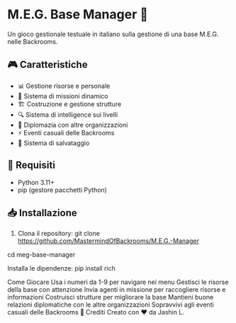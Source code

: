 # M.E.G. Base Manager 🏢

Un gioco gestionale testuale in italiano sulla gestione di una base M.E.G. nelle Backrooms.

## 🎮 Caratteristiche

- 📊 Gestione risorse e personale
- 🎯 Sistema di missioni dinamico
- 🏗️ Costruzione e gestione strutture
- 🔍 Sistema di intelligence sui livelli
- 🤝 Diplomazia con altre organizzazioni
- ⚡ Eventi casuali delle Backrooms
- 💾 Sistema di salvataggio

## 🔧 Requisiti

- Python 3.11+
- pip (gestore pacchetti Python)

## 📥 Installazione

1. Clona il repository:
git clone https://github.com/MastermindOfBackrooms/M.E.G.-Manager

cd meg-base-manager

Installa le dipendenze:
pip install rich

Come Giocare
Usa i numeri da 1-9 per navigare nei menu
Gestisci le risorse della base con attenzione
Invia agenti in missione per raccogliere risorse e informazioni
Costruisci strutture per migliorare la base
Mantieni buone relazioni diplomatiche con le altre organizzazioni
Sopravvivi agli eventi casuali delle Backrooms
👥 Crediti
Creato con ❤️ da Jashin L.
